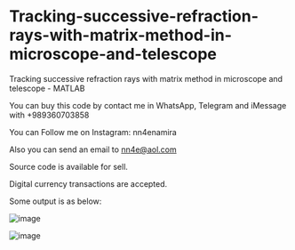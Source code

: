 # Tracking-successive-refraction-rays-with-matrix-method-in-microscope-and-telescope
Tracking successive refraction rays with matrix method in microscope and telescope - MATLAB

You can buy this code by contact me in WhatsApp, Telegram and iMessage with +989360703858

You can Follow me on Instagram: nn4enamira

Also you can send an email to nn4e@aol.com

Source code is available for sell.

Digital currency transactions are accepted.

Some output is as below:

![image](https://github.com/user-attachments/assets/f2c8ab11-1d01-4fa4-a44d-d4e1931916c0)

![image](https://github.com/user-attachments/assets/957e72ff-7081-4030-b2f0-266632eb1f72)


